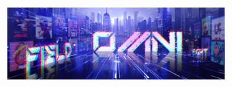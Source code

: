 [![](https://github.com/0xOmniField/.github/blob/main/profile/omnifield.png)](https://github.com/0xOmniField)

